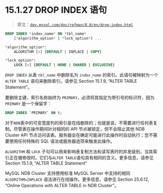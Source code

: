 # 15.1.27 DROP INDEX 语句

> 原文：[`dev.mysql.com/doc/refman/8.0/en/drop-index.html`](https://dev.mysql.com/doc/refman/8.0/en/drop-index.html)

```sql
DROP INDEX *index_name* ON *tbl_name*
    [*algorithm_option* | *lock_option*] ...

*algorithm_option*:
    ALGORITHM [=] {DEFAULT | INPLACE | COPY}

*lock_option*:
    LOCK [=] {DEFAULT | NONE | SHARED | EXCLUSIVE}
```

`DROP INDEX` 从表 *`tbl_name`* 中删除名为 *`index_name`* 的索引。此语句被映射为一个 `ALTER TABLE` 语句来删除索引。请参见 Section 15.1.9, “ALTER TABLE Statement”。

要删除主键，索引名称始终为 `PRIMARY`，必须将其指定为带引号的标识符，因为 `PRIMARY` 是一个保留字：

```sql
DROP INDEX `PRIMARY` ON t;
```

对于`NDB`表中的可变宽度列的索引是在线删除的；也就是说，不需要进行任何表复制。尽管表在操作期间针对相同的 API 节点被锁定，但不会阻止其他 NDB Cluster API 节点访问该表。服务器会在确定可能进行此操作时自动执行；您不需要使用任何特殊的 SQL 语法或服务器选项来触发此操作。

`ALGORITHM` 和 `LOCK` 子句可以用来影响表复制方法和读写表时的并发级别，当其索引正在被修改时。它们与`ALTER TABLE`语句具有相同的含义。更多信息，请参见 Section 15.1.9, “ALTER TABLE Statement”

MySQL NDB Cluster 支持使用标准 MySQL Server 中支持的相同 `ALGORITHM=INPLACE` 语法进行在线操作。更多信息，请参见 Section 25.6.12, “Online Operations with ALTER TABLE in NDB Cluster”。
